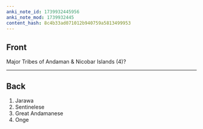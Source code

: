 ```yaml
---
anki_note_id: 1739932445956
anki_note_mod: 1739932445
content_hash: 8c4b33ad071012b940759a5813499953
---
```


## Front

Major Tribes of Andaman & Nicobar Islands (4)?

<hr/>

## Back

1. Jarawa  
2. Sentinelese  
3. Great Andamanese  
4. Onge